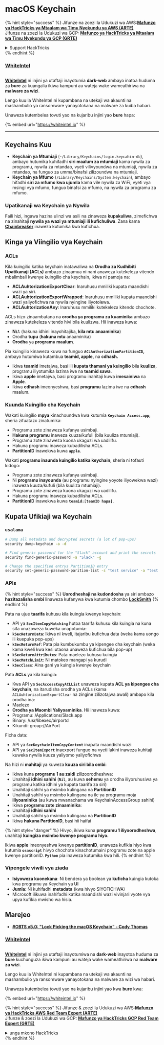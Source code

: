 # macOS Keychain

{% hint style="success" %}
Jifunze na zoezi la Udukuzi wa AWS:<img src="/.gitbook/assets/arte.png" alt="" data-size="line">[**Mafunzo ya HackTricks ya Mtaalam wa Timu Nyekundu ya AWS (ARTE)**](https://training.hacktricks.xyz/courses/arte)<img src="/.gitbook/assets/arte.png" alt="" data-size="line">\
Jifunze na zoezi la Udukuzi wa GCP: <img src="/.gitbook/assets/grte.png" alt="" data-size="line">[**Mafunzo ya HackTricks ya Mtaalam wa Timu Nyekundu ya GCP (GRTE)**<img src="/.gitbook/assets/grte.png" alt="" data-size="line">](https://training.hacktricks.xyz/courses/grte)

<details>

<summary>Support HackTricks</summary>

* Angalia [**mpango wa michango**](https://github.com/sponsors/carlospolop)!
* **Jiunge na** 💬 [**Kikundi cha Discord**](https://discord.gg/hRep4RUj7f) au kikundi cha [**telegram**](https://t.me/peass) au **tufuate** kwenye **Twitter** 🐦 [**@hacktricks\_live**](https://twitter.com/hacktricks\_live)**.**
* **Shiriki mbinu za udukuzi kwa kuwasilisha PRs kwa** [**HackTricks**](https://github.com/carlospolop/hacktricks) na [**HackTricks Cloud**](https://github.com/carlospolop/hacktricks-cloud) github repos.

</details>
{% endhint %}

### [WhiteIntel](https://whiteintel.io)

<figure><img src="../../.gitbook/assets/image (1227).png" alt=""><figcaption></figcaption></figure>

[**WhiteIntel**](https://whiteintel.io) ni injini ya utaftaji inayotumia **dark-web** ambayo inatoa huduma za **bure** za kuangalia ikiwa kampuni au wateja wake wameathiriwa na **malware za wizi**.

Lengo kuu la WhiteIntel ni kupambana na utekaji wa akaunti na mashambulio ya ransomware yanayotokana na malware za kuiba habari.

Unaweza kutembelea tovuti yao na kujaribu injini yao **bure** hapa:

{% embed url="https://whiteintel.io" %}

***

## Keychains Kuu

* **Keychain ya Mtumiaji** (`~/Library/Keychains/login.keycahin-db`), ambayo hutumika kuhifadhi **siri maalum za mtumiaji** kama nywila za programu, nywila za mtandao, vyeti vilivyoundwa na mtumiaji, nywila za mtandao, na funguo za umma/binafsi zilizoundwa na mtumiaji.
* **Keychain ya Mfumo** (`/Library/Keychains/System.keychain`), ambayo hifadhi **siri za mfumo kwa ujumla** kama vile nywila za WiFi, vyeti vya msingi vya mfumo, funguo binafsi za mfumo, na nywila za programu za mfumo.

### Upatikanaji wa Keychain ya Nywila

Faili hizi, ingawa hazina ulinzi wa asili na zinaweza **kupakuliwa**, zimefichwa na zinahitaji **nywila ya wazi ya mtumiaji ili kufichuliwa**. Zana kama [**Chainbreaker**](https://github.com/n0fate/chainbreaker) inaweza kutumika kwa kufichua.

## Kinga ya Viingilio vya Keychain

### ACLs

Kila kuingilio katika keychain inatawaliwa na **Orodha za Kudhibiti Upatikanaji (ACLs)** ambazo zinaamua ni nani anaweza kutekeleza vitendo mbalimbali kwenye kuingilio cha keychain, ikiwa ni pamoja na:

* **ACLAuhtorizationExportClear**: Inaruhusu mmiliki kupata maandishi wazi ya siri.
* **ACLAuhtorizationExportWrapped**: Inaruhusu mmiliki kupata maandishi wazi yaliyofichwa na nywila nyingine iliyotolewa.
* **ACLAuhtorizationAny**: Inaruhusu mmiliki kutekeleza kitendo chochote.

ACLs hizo zinaambatana na **orodha ya programu za kuaminika** ambazo zinaweza kutekeleza vitendo hivi bila kuulizwa. Hii inaweza kuwa:

* **N`il`** (hakuna idhini inayohitajika, **kila mtu anaaminika**)
* Orodha **tupu** (**hakuna mtu** anaaminika)
* **Orodha** ya **programu maalum**.

Pia kuingilio kinaweza kuwa na funguo **`ACLAuthorizationPartitionID`,** ambayo hutumiwa kutambua **teamid, apple,** na **cdhash.**

* Ikiwa **teamid** imetajwa, basi ili **kupata thamani ya kuingilio** bila **kuuliza**, programu iliyotumika lazima iwe na **teamid sawa**.
* Ikiwa **apple** imetajwa, basi programu inahitaji kuwa **imesainiwa** na **Apple**.
* Ikiwa **cdhash** imeonyeshwa, basi **programu** lazima iwe na **cdhash** maalum.

### Kuunda Kuingilio cha Keychain

Wakati kuingilio **mpya** kinachoundwa kwa kutumia **`Keychain Access.app`**, sheria zifuatazo zinatumika:

* Programu zote zinaweza kufanya usimbaji.
* **Hakuna programu** inaweza kuuza/kufuli (bila kuuliza mtumiaji).
* Programu zote zinaweza kuona ukaguzi wa uadilifu.
* Hakuna programu inaweza kubadilisha ACLs.
* **PartitionID** inawekwa kuwa **`apple`**.

Wakati **programu inaunda kuingilio katika keychain**, sheria ni tofauti kidogo:

* Programu zote zinaweza kufanya usimbaji.
* Ni **programu inayounda** (au programu nyingine yoyote iliyowekwa wazi) inaweza kuuza/kufuli (bila kuuliza mtumiaji).
* Programu zote zinaweza kuona ukaguzi wa uadilifu.
* Hakuna programu inaweza kubadilisha ACLs.
* **PartitionID** inawekwa kuwa **`teamid:[teamID hapa]`**.

## Kupata Ufikiaji wa Keychain

### `usalama`
```bash
# Dump all metadata and decrypted secrets (a lot of pop-ups)
security dump-keychain -a -d

# Find generic password for the "Slack" account and print the secrets
security find-generic-password -a "Slack" -g

# Change the specified entrys PartitionID entry
security set-generic-password-parition-list -s "test service" -a "test acount" -S
```
### APIs

{% hint style="success" %}
**Uorodheshaji na kudondosha** ya siri ambazo **hazitazalisha ombi** linaweza kufanywa kwa kutumia chombo [**LockSmith**](https://github.com/its-a-feature/LockSmith)
{% endhint %}

Pata na ujue **taarifa** kuhusu kila kuingia kwenye keychain:

* API ya **`SecItemCopyMatching`** hutoa taarifa kuhusu kila kuingia na kuna sifa unazoweza kuweka unapotumia:
* **`kSecReturnData`**: Ikiwa ni kweli, itajaribu kufichua data (weka kama uongo ili kuepuka pop-ups)
* **`kSecReturnRef`**: Pata pia kumbukumbu ya kipengee cha keychain (weka kama kweli kwa kesi utaona unaweza kufichua bila pop-up)
* **`kSecReturnAttributes`**: Pata maelezo kuhusu kuingia
* **`kSecMatchLimit`**: Ni matokeo mangapi ya kurudi
* **`kSecClass`**: Aina gani ya kuingia kwenye keychain

Pata **ACLs** ya kila kuingia:

* Kwa API ya **`SecAccessCopyACLList`** unaweza kupata **ACL ya kipengee cha keychain**, na itarudisha orodha ya ACLs (kama `ACLAuhtorizationExportClear` na zingine zilizotajwa awali) ambapo kila orodha ina:
* Maelezo
* **Orodha ya Maombi Yaliyoaminika**. Hii inaweza kuwa:
* Programu: /Applications/Slack.app
* Binary: /usr/libexec/airportd
* Kikundi: group://AirPort

Ficha data:

* API ya **`SecKeychainItemCopyContent`** inapata maandishi wazi
* API ya **`SecItemExport`** inaexport funguo na vyeti lakini inaweza kuhitaji kuweka nywila kuuza yaliyomo yaliyofichwa

Na hizi ni **mahitaji** ya kuweza **kuuza siri bila ombi**:

* Ikiwa kuna **programu 1 au zaidi** zilizoorodheshwa:
* Unahitaji **idhini sahihi** (**`Nil`**, au kuwa **sehemu** ya orodha iliyoruhusiwa ya programu katika idhini ya kupata taarifa za siri)
* Unahitaji sahihi ya msimbo kulingana na **PartitionID**
* Unahitaji sahihi ya msimbo kulingana na ile ya programu moja **iliyoaminika** (au kuwa mwanachama wa KeychainAccessGroup sahihi)
* Ikiwa **programu zote zinaaminika**:
* Unahitaji **idhini sahihi**
* Unahitaji sahihi ya msimbo kulingana na **PartitionID**
* Ikiwa **hakuna PartitionID**, basi hii haifai

{% hint style="danger" %}
Hivyo, ikiwa kuna **programu 1 iliyoorodheshwa**, unahitaji **kuingiza msimbo kwenye programu hiyo**.

Ikiwa **apple** imeonyeshwa kwenye **partitionID**, unaweza kufikia hiyo kwa kutumia **`osascript`** hivyo chochote kinachotumaini programu zote na apple kwenye partitionID. **`Python`** pia inaweza kutumika kwa hili.
{% endhint %}

### Vipengele viwili vya ziada

* **Isiyoweza kuonekana**: Ni bendera ya boolean ya **kuficha** kuingia kutoka kwa programu ya Keychain ya **UI**
* **Jumla**: Ni kuhifadhi **metadata** (kwa hivyo SIYOFICHWA)
* Microsoft ilikuwa inahifadhi katika maandishi wazi vivinjari vyote vya upya kufikia mwisho wa hisia.

## Marejeo

* [**#OBTS v5.0: "Lock Picking the macOS Keychain" - Cody Thomas**](https://www.youtube.com/watch?v=jKE1ZW33JpY)

### [WhiteIntel](https://whiteintel.io)

<figure><img src="../../.gitbook/assets/image (1227).png" alt=""><figcaption></figcaption></figure>

[**WhiteIntel**](https://whiteintel.io) ni injini ya utaftaji inayotumiwa na **dark-web** inayotoa huduma za **bure** kuchunguza ikiwa kampuni au wateja wake wameathiriwa na **malware za wizi**.

Lengo kuu la WhiteIntel ni kupambana na utekaji wa akaunti na mashambulio ya ransomware yanayotokana na malware za wizi wa habari.

Unaweza kutembelea tovuti yao na kujaribu injini yao kwa **bure** kwa:

{% embed url="https://whiteintel.io" %}

{% hint style="success" %}
Jifunze & zoezi la Udukuzi wa AWS:<img src="/.gitbook/assets/arte.png" alt="" data-size="line">[**Mafunzo ya HackTricks AWS Red Team Expert (ARTE)**](https://training.hacktricks.xyz/courses/arte)<img src="/.gitbook/assets/arte.png" alt="" data-size="line">\
Jifunze & zoezi la Udukuzi wa GCP: <img src="/.gitbook/assets/grte.png" alt="" data-size="line">[**Mafunzo ya HackTricks GCP Red Team Expert (GRTE)**<img src="/.gitbook/assets/grte.png" alt="" data-size="line">](https://training.hacktricks.xyz/courses/grte)

<details>

<summary>unga mkono HackTricks</summary>

* Angalia [**mpango wa usajili**](https://github.com/sponsors/carlospolop)!
* **Jiunge na** 💬 [**Kikundi cha Discord**](https://discord.gg/hRep4RUj7f) au kikundi cha [**telegram**](https://t.me/peass) au **tufuate** kwenye **Twitter** 🐦 [**@hacktricks\_live**](https://twitter.com/hacktricks\_live)**.**
* **Shiriki mbinu za udukuzi kwa kuwasilisha PRs kwa** [**HackTricks**](https://github.com/carlospolop/hacktricks) na [**HackTricks Cloud**](https://github.com/carlospolop/hacktricks-cloud) github repos.

</details>
{% endhint %}
